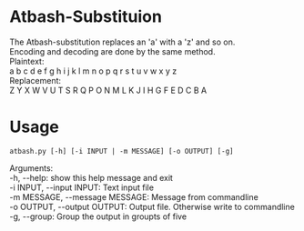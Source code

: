 # Atbash-Substituion  
The Atbash-substitution replaces an 'a' with a 'z' and so on.  
Encoding and decoding are done by the same method.  
Plaintext:  
a b c d e f g h i j k l m n o p q r s t u v w x y z  
Replacement:  
Z Y X W V U T S R Q P O N M L K J I H G F E D C B A  
  
# Usage

    atbash.py [-h] [-i INPUT | -m MESSAGE] [-o OUTPUT] [-g]

Arguments:  
  -h, --help: show this help message and exit  
  -i INPUT, --input INPUT: Text input file  
  -m MESSAGE, --message MESSAGE: Message from commandline  
  -o OUTPUT, --output OUTPUT: Output file. Otherwise write to commandline  
  -g, --group: Group the output in groupts of five  

  
